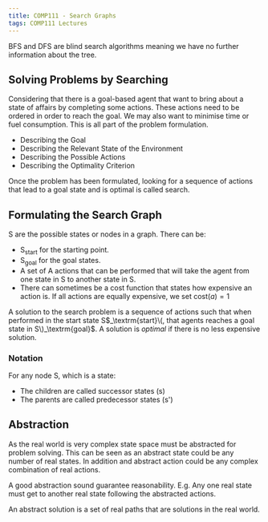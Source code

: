 ```yaml
---
title: COMP111 - Search Graphs
tags: COMP111 Lectures
---
```

BFS and DFS are blind search algorithms meaning we have no further information about the tree.

## Solving Problems by Searching

Considering that there is a goal-based agent that want to bring about a state of affairs by completing some actions. These actions need to be ordered in order to reach the goal. We may also want to minimise time or fuel consumption. This is all part of the problem formulation.

* Describing the Goal
* Describing the Relevant State of the Environment
* Describing the Possible Actions
* Describing the Optimality Criterion
	
Once the problem has been formulated, looking for a sequence of actions that lead to a goal state and is optimal is called search.

## Formulating the Search Graph

S are the possible states or nodes in a graph. There can be:

* S$_\textrm{start}$ for the starting point.
* S$_\textrm{goal}$ for the goal states.
* A set of A actions that can be performed that will take the agent from one state in S to another state in S.
* There can sometimes be a cost function that states how expensive an action is. If all actions are equally expensive, we set $\textrm{cost}(a)=1$

A solution to the search problem is a sequence of actions such that when performed in the start state S$_\textrm{start}\(, that agents reaches a goal state in S\)_\textrm{goal}$. A solution is *optimal* if there is no less expensive solution.

### Notation

For any node S, which is a state:

* The children are called successor states (s)
* The parents are called predecessor states (s')

## Abstraction

As the real world is very complex state space must be abstracted for problem solving. This can be seen as an abstract state could be any number of real states. In addition and abstract action could be any complex combination of real actions.

A good abstraction sound guarantee reasonability. E.g. Any one real state must get to another real state following the abstracted actions.

An abstract solution is a set of real paths that are solutions in the real world.
